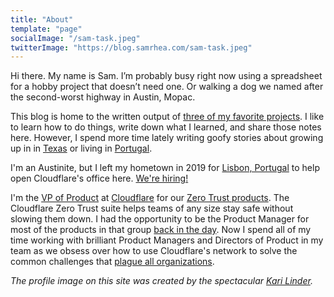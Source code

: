 ```yaml
---
title: "About"
template: "page"
socialImage: "/sam-task.jpeg"
twitterImage: "https://blog.samrhea.com/sam-task.jpeg"
---
```


Hi there. My name is Sam. I’m probably busy right now using a spreadsheet for a hobby project that doesn’t need one. Or walking a dog we named after the second-worst highway in Austin, Mopac.

This blog is home to the written output of [three of my favorite projects](https://blog.samrhea.com/pages/projects). I like to learn how to do things, write down what I learned, and share those notes here. However, I spend more time lately writing goofy stories about growing up in in [Texas](https://blog.samrhea.com/tag/texas) or living in [Portugal](https://blog.samrhea.com/tag/portugal).

I'm an Austinite, but I left my hometown in 2019 for [Lisbon, Portugal](https://blog.samrhea.com/posts/2020/one-year-lisbon) to help open Cloudflare's office here. [We're hiring!](https://www.cloudflare.com/careers/jobs/?department=default&location=Lisbon,%20Portugal)

I'm the [VP of Product](https://blog.samrhea.com/pages/at-cloudflare) at [Cloudflare](https://www.cloudflare.com/) for our [Zero Trust products](https://www.cloudflare.com/products/zero-trust/). The Cloudflare Zero Trust suite helps teams of any size stay safe without slowing them down. I had the opportunity to be the Product Manager for most of the products in that group [back in the day](https://blog.samrhea.com/pages/at-cloudflare#-previously). Now I spend all of my time working with brilliant Product Managers and Directors of Product in my team as we obsess over how to use Cloudflare's network to solve the common challenges that [plague all organizations](https://blog.cloudflare.com/cloudflare-zero-trust-for-galileo-and-athenian/).

*The profile image on this site was created by the spectacular [Kari Linder](https://twitter.com/kkblinder?s=20).*
